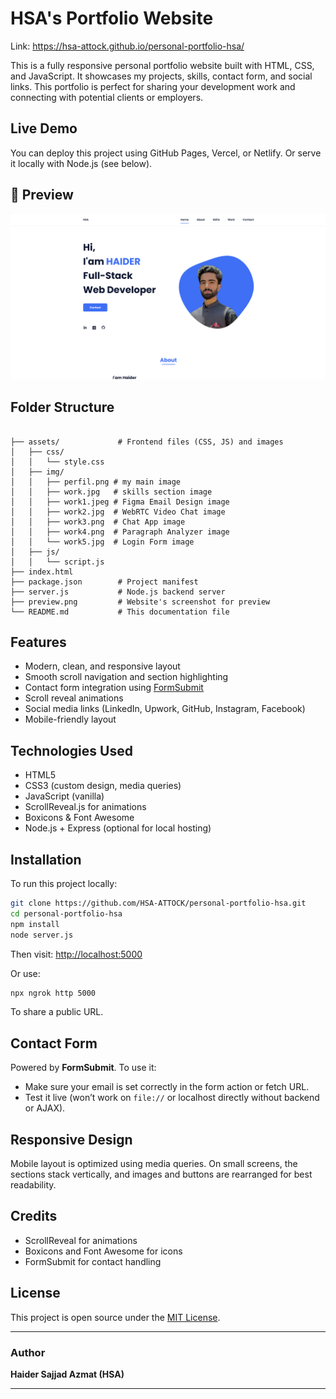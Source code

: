 # HSA's Portfolio Website

Link: https://hsa-attock.github.io/personal-portfolio-hsa/

This is a fully responsive personal portfolio website built with HTML, CSS, and JavaScript. It showcases my projects, skills, contact form, and social links. This portfolio is perfect for sharing your development work and connecting with potential clients or employers.

##  Live Demo

You can deploy this project using GitHub Pages, Vercel, or Netlify. Or serve it locally with Node.js (see below).

## 📸 Preview

![Portfolio Screenshot](preview.png)

##  Folder Structure

```

├── assets/             # Frontend files (CSS, JS) and images
│   ├── css/
│   │   └── style.css
│   ├── img/
│   │   ├── perfil.png # my main image
│   │   ├── work.jpg   # skills section image
│   │   ├── work1.jpeg # Figma Email Design image
│   │   ├── work2.jpg  # WebRTC Video Chat image
│   │   ├── work3.png  # Chat App image
│   │   ├── work4.png  # Paragraph Analyzer image
│   │   └── work5.jpg  # Login Form image
│   ├── js/
│   │   └── script.js
├── index.html
├── package.json        # Project manifest
├── server.js           # Node.js backend server
├── preview.png         # Website's screenshot for preview
└── README.md           # This documentation file

````

##  Features

- Modern, clean, and responsive layout
- Smooth scroll navigation and section highlighting
- Contact form integration using [FormSubmit](https://formsubmit.co/)
- Scroll reveal animations
- Social media links (LinkedIn, Upwork, GitHub, Instagram, Facebook)
- Mobile-friendly layout

##  Technologies Used

- HTML5
- CSS3 (custom design, media queries)
- JavaScript (vanilla)
- ScrollReveal.js for animations
- Boxicons & Font Awesome
- Node.js + Express (optional for local hosting)

##  Installation

To run this project locally:

```bash
git clone https://github.com/HSA-ATTOCK/personal-portfolio-hsa.git
cd personal-portfolio-hsa
npm install
node server.js
````

Then visit: [http://localhost:5000](http://localhost:5000)

Or use:

```bash
npx ngrok http 5000
```

To share a public URL.

##  Contact Form

Powered by **FormSubmit**. To use it:

* Make sure your email is set correctly in the form action or fetch URL.
* Test it live (won’t work on `file://` or localhost directly without backend or AJAX).

##  Responsive Design

Mobile layout is optimized using media queries. On small screens, the sections stack vertically, and images and buttons are rearranged for best readability.

##  Credits

* ScrollReveal for animations
* Boxicons and Font Awesome for icons
* FormSubmit for contact handling

##  License

This project is open source under the [MIT License](LICENSE).

---

###  Author

**Haider Sajjad Azmat (HSA)**

---
